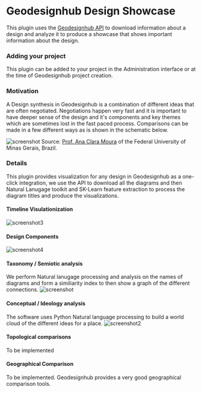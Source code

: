 # Geodesignhub Design Showcase
This plugin uses the [Geodesignhub API](https://www.geodesignhub.com/api) to download information about a design and analyze it to produce a showcase that shows important information about the design. 

### Adding your project
This plugin can be added to your project in the Administration interface or at the time of Geodesignhub project creation. 


### Motivation
A Design synthesis in Geodesignhub is a combination of different ideas that are often negotiated. Negotiations happen very fast and it is important to have deeper sense of the design and it's components and key themes which are sometimes lost in the fast paced process. Comparisons can be made in a few different ways as is shown in the schematic below. 

![screenshot](https://i.imgur.com/49niysd.jpg)
Source: [Prof. Ana Clara Moura](http://geoproea.arq.ufmg.br/equipe/prof-ana-clara-mourao-moura) of the Federal University of Minas Gerais, Brazil. 

### Details
This plugin provides visualization for any design in Geodesignhub as a one-click integration, we use the API to download all the diagrams and then Natural Lanugage toolkit and SK-Learn feature extraction to process the diagram titles and produce the visualizations. 

#### Timeline Visulationization

![screenshot3](https://i.imgur.com/sl4nQMB.png)

#### Design Components

![screenshot4](https://i.imgur.com/iMcNldq.png)

#### Taxonomy / Semiotic analysis 
We perform Natural lanugage processing and analysis on the names of diagrams and form a similiarity index to then show a graph of the different connections. 
![screenshot](https://i.imgur.com/jRBp3nR.png)

#### Conceptual / Ideology analysis
The software uses Python Natural language processing to build a world cloud of the different ideas for a place. 
![screenshot2](https://i.imgur.com/9oOQaTc.png)

#### Topological comparisons 
To be implemented

#### Geographical Comparison 
To be implemented. Geodesignhub provides a very good geographical comparison tools. 